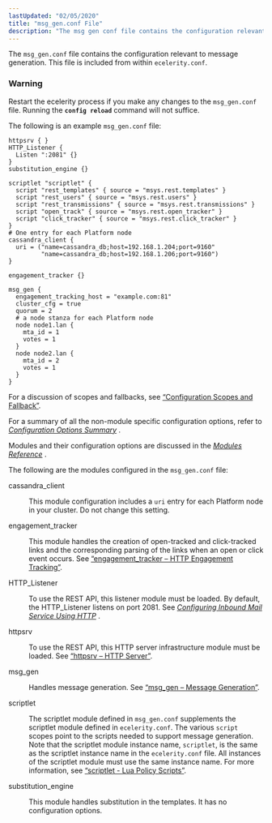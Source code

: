 ```yaml
---
lastUpdated: "02/05/2020"
title: "msg_gen.conf File"
description: "The msg gen conf file contains the configuration relevant to message generation This file is included from within ecelerity conf Restart the ecelerity process if you make any changes to the msg gen conf file Running the config reload command will not suffice The following is an example msg gen..."
---
```


The `msg_gen.conf` file contains the configuration relevant to message generation. This file is included from within `ecelerity.conf`.

### Warning

Restart the ecelerity process if you make any changes to the `msg_gen.conf` file. Running the **`config reload`**         command will not suffice.

The following is an example `msg_gen.conf` file:

<a name="conf.ref.msg_gen.conf.example"></a> 


```
httpsrv { }
HTTP_Listener {
  Listen ":2081" {}
}
substitution_engine {}

scriptlet "scriptlet" {
  script "rest_templates" { source = "msys.rest.templates" }
  script "rest_users" { source = "msys.rest.users" }
  script "rest_transmissions" { source = "msys.rest.transmissions" }
  script "open_track" { source = "msys.rest.open_tracker" }
  script "click_tracker" { source = "msys.rest.click_tracker" }
}
# One entry for each Platform node
cassandra_client {
  uri = ("name=cassandra_db;host=192.168.1.204;port=9160"
         "name=cassandra_db;host=192.168.1.206;port=9160")
}

engagement_tracker {}

msg_gen {
  engagement_tracking_host = "example.com:81"
  cluster_cfg = true
  quorum = 2
  # a node stanza for each Platform node
  node node1.lan {
    mta_id = 1
    votes = 1
  }
  node node2.lan {
    mta_id = 2
    votes = 1
  }
}
```

For a discussion of scopes and fallbacks, see [“Configuration Scopes and Fallback”](/momentum/4/4-ecelerity-conf-fallback).

For a summary of all the non-module specific configuration options, refer to [*Configuration Options Summary*](/momentum/4/config-options-summary) .

Modules and their configuration options are discussed in the [*Modules Reference*](/momentum/4/modules/) .

The following are the modules configured in the `msg_gen.conf` file:

<dl class="variablelist">

<dt>cassandra_client</dt>

<dd>

This module configuration includes a `uri` entry for each Platform node in your cluster. Do not change this setting.

</dd>

<dt>engagement_tracker</dt>

<dd>

This module handles the creation of open-tracked and click-tracked links and the corresponding parsing of the links when an open or click event occurs. See [“engagement_tracker – HTTP Engagement Tracking”](/momentum/4/modules/engage-tracker).

</dd>

<dt>HTTP_Listener</dt>

<dd>

To use the REST API, this listener module must be loaded. By default, the HTTP_Listener listens on port 2081\. See [*Configuring Inbound Mail Service Using HTTP*](/momentum/4/http-listener) .

</dd>

<dt>httpsrv</dt>

<dd>

To use the REST API, this HTTP server infrastructure module must be loaded. See [“httpsrv – HTTP Server”](/momentum/4/modules/4-httpsrv).

</dd>

<dt>msg_gen</dt>

<dd>

Handles message generation. See [“msg_gen – Message Generation”](/momentum/4/modules/msg-gen).

</dd>

<dt>scriptlet</dt>

<dd>

The scriptlet module defined in `msg_gen.conf` supplements the scriptlet module defined in `ecelerity.conf`. The various `script` scopes point to the scripts needed to support message generation. Note that the scriptlet module instance name, `scriptlet`, is the same as the scriptlet instance name in the `ecelerity.conf` file. All instances of the scriptlet module must use the same instance name. For more information, see [“scriptlet - Lua Policy Scripts”](/momentum/4/modules/scriptlet).

</dd>

<dt>substitution_engine</dt>

<dd>

This module handles substitution in the templates. It has no configuration options.

</dd>

</dl>
